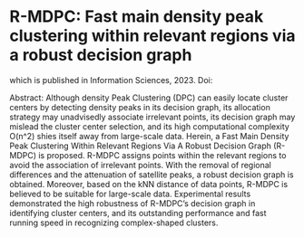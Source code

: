 # R-MDPC: Fast main density peak clustering within relevant regions via a robust decision graph
which is published in Information Sciences, 2023. Doi:

Abstract: Although density Peak Clustering (DPC) can easily locate cluster centers by detecting density peaks in its decision graph, its allocation strategy may unadvisedly associate irrelevant points, its decision graph may mislead the cluster center selection, and its high computational complexity O(n^2) shies itself away from large-scale data. Herein, a Fast Main Density Peak Clustering Within Relevant Regions Via A Robust Decision Graph (R-MDPC) is proposed. R-MDPC assigns points within the relevant regions to avoid the association of irrelevant points. With the removal of regional differences and the attenuation of satellite peaks, a robust decision graph is obtained. Moreover, based on the kNN distance of data points, R-MDPC is believed to be suitable for large-scale data. Experimental results demonstrated the high robustness of R-MDPC’s decision graph in identifying cluster centers, and its outstanding performance and fast running speed in recognizing complex-shaped clusters.
